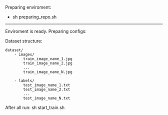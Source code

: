 Preparing enviroment:
- sh preparing_repo.sh
___
Enviroment is ready. Preparing configs:

Dataset structure:
```
dataset/
    - images/
        train_image_name_1.jpg
        train_image_name_2.jpg
        ...
        train_image_name_N.jpg

    - labels/
        test_image_name_1.txt
        test_image_name_2.txt
        ...
        test_image_name_N.txt
```

After all run: sh start_train.sh